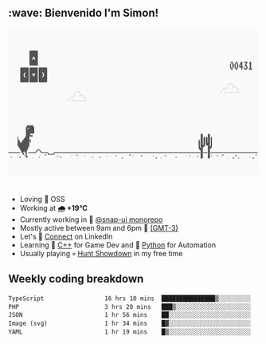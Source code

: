 <h2>:wave: <b>Bienvenido I'm Simon!&nbsp;</b></h2>

<section>
  <img src="./static/banner.gif" height=300 width=1000>
</section>

<br>

<ul>
  <li>
     Loving 🤍 OSS
  </li>
  <li>
		<!--START_SECTION:weather-->
		Working at <b>🌧   +19°C</b>
		<!--END_SECTION:weather-->
  </li>
  <li>
    Currently working in 🎨&nbsp;<a href=https://github.com/snapverse/snap-ui target=_blank>@snap-ui monorepo</a>
  </li>
  <li>
    Mostly active between 9am and 6pm 🚩 <a href=https://onlinealarmkur.com/world/es target=_blank>(GMT-3)</a>
  </li>
  <li>
    Let's 🔗&nbsp;<a href=https://www.linkedin.com/in/itssimmons target=_blank>Connect</a> on LinkedIn
  </li>
  <li>
    Learning 👴&nbsp;<a href=https://images3.memedroid.com/images/UPLOADED755/65f2bce6734f6.webp target=_blank>C++</a> for Game Dev and 🐍&nbsp;<a href=https://qph.cf2.quoracdn.net/main-qimg-4472b6229cb75bf66ab531f3ebd4f975-lq target=_blank>Python</a> for Automation
  </li>
  <li>
    Usually playing 💀&nbsp;<a href=https://www.huntshowdown.com target=_blank>Hunt Showdown</a> in my free time
  </li>
</ul>

<h2><b>Weekly coding breakdown </b></h2>

<!--START_SECTION:waka-->

```txt
TypeScript                 16 hrs 10 mins  ███████████████▒░░░░░░░░░   61.86 %
PHP                        3 hrs 20 mins   ███▒░░░░░░░░░░░░░░░░░░░░░   12.81 %
JSON                       1 hr 56 mins    ██░░░░░░░░░░░░░░░░░░░░░░░   07.44 %
Image (svg)                1 hr 34 mins    █▓░░░░░░░░░░░░░░░░░░░░░░░   06.00 %
YAML                       1 hr 19 mins    █▒░░░░░░░░░░░░░░░░░░░░░░░   05.10 %
```

<!--END_SECTION:waka-->
